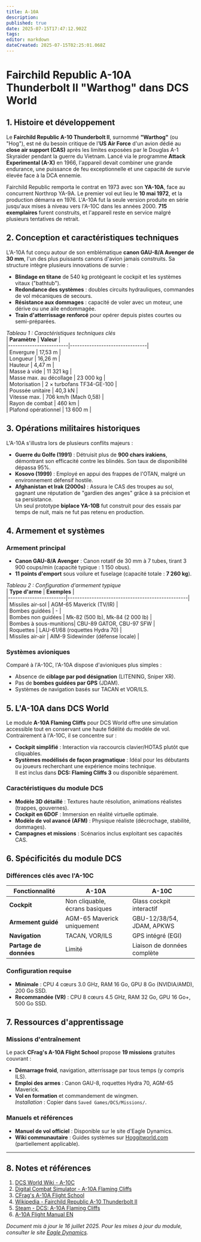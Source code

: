 ```yaml
---
title: A-10A
description: 
published: true
date: 2025-07-15T17:47:12.902Z
tags: 
editor: markdown
dateCreated: 2025-07-15T02:25:01.068Z
---
```


# **Fairchild Republic A-10A Thunderbolt II "Warthog" dans DCS World**

## **1. Histoire et développement**
Le **Fairchild Republic A-10 Thunderbolt II**, surnommé **"Warthog"** (ou "Hog"), est né du besoin critique de l'**US Air Force** d'un avion dédié au **close air support (CAS)** après les limites exposées par le Douglas A-1 Skyraider pendant la guerre du Vietnam. Lancé via le programme **Attack Experimental (A-X)** en 1966, l'appareil devait combiner une grande endurance, une puissance de feu exceptionnelle et une capacité de survie élevée face à la DCA ennemie.  

Fairchild Republic remporta le contrat en 1973 avec son **YA-10A**, face au concurrent Northrop YA-9A. Le premier vol eut lieu le **10 mai 1972**, et la production démarra en 1976. L'A-10A fut la seule version produite en série jusqu'aux mises à niveau vers l'A-10C dans les années 2000. **715 exemplaires** furent construits, et l'appareil reste en service malgré plusieurs tentatives de retrait.  

## **2. Conception et caractéristiques techniques**
L'A-10A fut conçu autour de son emblématique **canon GAU-8/A Avenger de 30 mm**, l'un des plus puissants canons d'avion jamais construits. Sa structure intègre plusieurs innovations de survie :  
- **Blindage en titane** de 540 kg protégeant le cockpit et les systèmes vitaux ("bathtub").  
- **Redondance des systèmes** : doubles circuits hydrauliques, commandes de vol mécaniques de secours.  
- **Résistance aux dommages** : capacité de voler avec un moteur, une dérive ou une aile endommagée.  
- **Train d'atterrissage renforcé** pour opérer depuis pistes courtes ou semi-préparées.  

*Tableau 1 : Caractéristiques techniques clés*  
| **Paramètre**          | **Valeur**                     |  
|-------------------------|--------------------------------|  
| Envergure               | 17,53 m                        |  
| Longueur                | 16,26 m                        |  
| Hauteur                 | 4,47 m                         |  
| Masse à vide            | 11 321 kg                      |  
| Masse max. au décollage | 23 000 kg                      |  
| Motorisation            | 2 × turbofans TF34-GE-100      |  
| Poussée unitaire        | 40,3 kN                        |  
| Vitesse max.            | 706 km/h (Mach 0,58)           |  
| Rayon de combat         | 460 km                         |  
| Plafond opérationnel    | 13 600 m                       |  

## **3. Opérations militaires historiques**
L'A-10A s'illustra lors de plusieurs conflits majeurs :  
- **Guerre du Golfe (1991)** : Détruisit plus de **900 chars irakiens**, démontrant son efficacité contre les blindés. Son taux de disponibilité dépassa 95%.  
- **Kosovo (1999)** : Employé en appui des frappes de l'OTAN, malgré un environnement défensif hostile.  
- **Afghanistan et Irak (2000s)** : Assura le CAS des troupes au sol, gagnant une réputation de "gardien des anges" grâce à sa précision et sa persistance.  
Un seul prototype **biplace YA-10B** fut construit pour des essais par temps de nuit, mais ne fut pas retenu en production.  

## **4. Armement et systèmes**
### **Armement principal**
- **Canon GAU-8/A Avenger** : Canon rotatif de 30 mm à 7 tubes, tirant 3 900 coups/min (capacité typique : 1 150 obus).  
- **11 points d'emport** sous voilure et fuselage (capacité totale : **7 260 kg**).  

*Tableau 2 : Configuration d'armement typique*  
| **Type d'arme**       | **Exemples**                                     |  
|------------------------|--------------------------------------------------|  
| Missiles air-sol       | AGM-65 Maverick (TV/IR)                          |  
| Bombes guidées         | -                                                |  
| Bombes non guidées     | Mk-82 (500 lb), Mk-84 (2 000 lb)                 |  
| Bombes à sous-munitions| CBU-89 GATOR, CBU-97 SFW                        |  
| Roquettes              | LAU-61/68 (roquettes Hydra 70)                   |  
| Missiles air-air       | AIM-9 Sidewinder (défense locale)                |  

### **Systèmes avioniques**
Comparé à l'A-10C, l'A-10A dispose d'avioniques plus simples :  
- Absence de **ciblage par pod désignation** (LITENING, Sniper XR).  
- Pas de **bombes guidées par GPS** (JDAM).  
- Systèmes de navigation basés sur TACAN et VOR/ILS.  

## **5. L'A-10A dans DCS World**
Le module **A-10A Flaming Cliffs** pour DCS World offre une simulation accessible tout en conservant une haute fidélité du modèle de vol. Contrairement à l'A-10C, il se concentre sur :  
- **Cockpit simplifié** : Interaction via raccourcis clavier/HOTAS plutôt que cliquables.  
- **Systèmes modélisés de façon pragmatique** : Idéal pour les débutants ou joueurs recherchant une expérience moins technique.  
Il est inclus dans **DCS: Flaming Cliffs 3** ou disponible séparément.  

### **Caractéristiques du module DCS**
- **Modèle 3D détaillé** : Textures haute résolution, animations réalistes (trappes, gouvernes).  
- **Cockpit en 6DOF** : Immersion en réalité virtuelle optimale.  
- **Modèle de vol avancé (AFM)** : Physique réaliste (décrochage, stabilité, dommages).  
- **Campagnes et missions** : Scénarios inclus exploitant ses capacités CAS.  

## **6. Spécificités du module DCS**
### **Différences clés avec l'A-10C**  
| **Fonctionnalité**       | **A-10A**                     | **A-10C**                     |  
|--------------------------|-------------------------------|-------------------------------|  
| **Cockpit**              | Non cliquable, écrans basiques| Glass cockpit interactif      |  
| **Armement guidé**       | AGM-65 Maverick uniquement    | GBU-12/38/54, JDAM, APKWS     |  
| **Navigation**           | TACAN, VOR/ILS                | GPS intégré (EGI)             |  
| **Partage de données**   | Limité                        | Liaison de données complète   |  

### **Configuration requise**  
- **Minimale** : CPU 4 cœurs 3.0 GHz, RAM 16 Go, GPU 8 Go (NVIDIA/AMD), 200 Go SSD.  
- **Recommandée (VR)** : CPU 8 cœurs 4.5 GHz, RAM 32 Go, GPU 16 Go+, 500 Go SSD.  

## **7. Ressources d'apprentissage**
### **Missions d'entraînement**
Le pack **CFrag's A-10A Flight School** propose **19 missions** gratuites couvrant :  
- **Démarrage froid**, navigation, atterrissage par tous temps (y compris ILS).  
- **Emploi des armes** : Canon GAU-8, roquettes Hydra 70, AGM-65 Maverick.  
- **Vol en formation** et commandement de wingmen.  
*Installation* : Copier dans `Saved Games/DCS/Missions/`.  

### **Manuels et références**  
- **Manuel de vol officiel** : Disponible sur le site d'Eagle Dynamics.  
- **Wiki communautaire** : Guides systèmes sur [Hoggitworld.com](https://wiki.hoggitworld.com/view/A-10C) (partiellement applicable).  

---

## **8. Notes et références**
1. [DCS World Wiki - A-10C](https://wiki.hoggitworld.com/view/A-10C)  
2. [Digital Combat Simulator - A-10A Flaming Cliffs](https://www.digitalcombatsimulator.com/en/shop/modules/a-10a_flaming_cliffs/)  
3. [CFrag's A-10A Flight School](https://www.digitalcombatsimulator.com/en/files/3315446/)  
4. [Wikipedia - Fairchild Republic A-10 Thunderbolt II](https://en.wikipedia.org/wiki/Fairchild_Republic_A-10_Thunderbolt_II)  
5. [Steam - DCS: A-10A Flaming Cliffs](https://store.steampowered.com/app/245570/DCS_A10A_Flaming_Cliffs/)  
6. [A-10A Flight Manual EN](https://www.digitalcombatsimulator.com/en/files/421087/)  

*Document mis à jour le 16 juillet 2025. Pour les mises à jour du module, consulter le site [Eagle Dynamics](https://www.digitalcombatsimulator.com/).*
